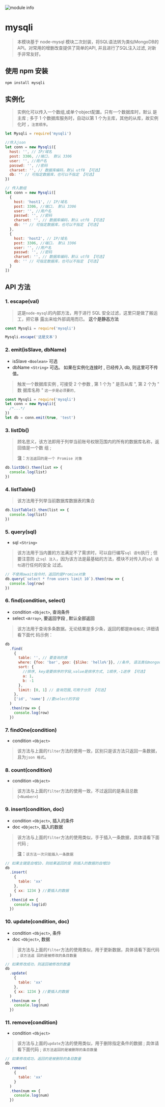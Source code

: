 ![module info](https://nodei.co/npm/mysqli.png?downloads=true&downloadRank=true&stars=true)

# mysqli

> 本模块基于 node-mysql 模块二次封装，将SQL语法转为类似MongoDB的API。对常用的增删改查提供了简单的API, 并且进行了SQL注入过滤, 对新手非常友好。

## 使用 npm 安装

```bash
npm install mysqli
```

## 实例化

> 实例化可以传入一个数组,或单个object配置。只有一个数据库时，默认
> 是主库 ; 多于 1 个数据库服务时，自动以第 1 个为主库，其他的从库，故实例化时
> ，`注意顺序`。

```javascript
let Mysqli = require('mysqli')

//传入json
let conn = new Mysqli({
  host: '', // IP/域名
  post: 3306, //端口， 默认 3306
  user: '', //用户名
  passwd: '', //密码
  charset: '', // 数据库编码，默认 utf8 【可选】
  db: '' // 可指定数据库，也可以不指定 【可选】
})

// 传入数组
let conn = new Mysqli([
  {
    host: 'host1', // IP/域名
    post: 3306, //端口， 默认 3306
    user: '', //用户名
    passwd: '', //密码
    charset: '', // 数据库编码，默认 utf8 【可选】
    db: '' // 可指定数据库，也可以不指定 【可选】
  },
  {
    host: 'host2', // IP/域名
    post: 3306, //端口， 默认 3306
    user: '', //用户名
    passwd: '', //密码
    charset: '', // 数据库编码，默认 utf8 【可选】
    db: '' // 可指定数据库，也可以不指定 【可选】
  }
])
```

## API 方法

### 1. escape(val)

> 这是`node-mysql`的内部方法，用于进行 SQL 安全过滤，这里只是做了搬运工，把它暴
> 露出来给外部调用而已。 **这个是静态方法**

```javascript
const Mysqli = require('mysqli')

Mysqli.escape('这是文本')
```

### 2. emit(isSlave, dbName)

* isSlave `<Boolean>` 可选
* dbName `<String>` 可选。 如果在实例化连接时 , 已经传入 db, 则这里可不传值。

> 触发一个数据库实例 , 可接受 2 个参数 , 第 1 个为 " 是否从库 ", 第 2 个为 " 数
> 据库名称 "
>  `这一步是必须要的, `
```javascript
const Mysqli = require('mysqli')
let conn = new Mysqli({
  /*...*/
})
let db = conn.emit(true, 'test')
```

### 3. listDb()

> 顾名思义，该方法即用于列举当前账号权限范围内的所有的数据库名称，返回值是一个数
> 组 ;
>
> **注：**`方法返回的是一个 Promise 对象`

```javascript
db.listDb().then(list => {
  console.log(list)
})
```

### 4. listTable()

> 该方法用于列举当前数据库数据表的集合

```javascript
db.listTable().then(list => {
  console.log(list)
})
```

### 5. query(sql)

* sql `<String>`

> 该方法用于当内置的方法满足不了需求时，可以自行编写`sql 语句`执行 ; 但要注意防
> 止`sql 注入`，因为该方法是最基础的方法，模块不对传入的`sql 语句`进行任何的安全
> 过滤。

```javascript
// 不使用await指令时，返回的是Promise对象
db.query(`select * from users limit 10`).then(row => {
  console.log(row)
})
```

### 6. find(condition, select)

* condition `<Object>`, 查询条件
* select `<Array>`, 要返回字段 , 默认全部返回

> 该方法用于查询多条数据。无论结果是多少条，返回的都是`数组格式`; 详细请看下面代
> 码示例：

```javascript
db
  .find(
    {
      table: '', // 要查询的表
      where: {foo: 'bar', goo: {$like: 'hello%'}}, //条件, 语法类似mongodb
      sort: {
        //排序, key是要排序的字段,value是排序方式, 1顺序,-1逆序 【可选】
        a: 1,
        b: -1
      },
      limit: [0, 1] // 查询范围,可用于分页 【可选】
    },
    ['id', 'name'] //要select的字段
  )
  .then(row => {
    console.log(row)
  })
```

### 7. findOne(condition)

* condition `<Object>`

> 该方法与上面的`filter`方法的使用一致，区别只是该方法只返回一条数据，且为`json
> 格式`。

### 8. count(condition)

* condition `<Object>`

> 该方法与上面的`filter`方法的使用一致，不过返回的是条目总数 (`<Number>`)

### 9. insert(condition, doc)

* condition `<Object>`, 插入的条件
* doc `<Object>`, 插入的数据

> 该方法与上面的`filter`方法的使用类似，手于插入一条数据，具体请看下面代码 ;
>
> **注：**`该方法一次只能插入一条数据`

```javascript
// 如果主键是自增ID，则结果返回的是 刚插入的数据的自增ID
db
  .insert(
    {
      table: 'xx'
    },
    { xx: 1234 } //要插入的数据
  )
  .then(id => {
    console.log(id)
  })
```

### 10. update(condition, doc)

* condition `<Object>`, 条件
* doc `<Object>`, 数据

> 该方法与上面的`filter`方法的使用类似，用于更新数据，具体请看下面代码 ; `该方法返
> 回的是被修改的条目数量`

```javascript
// 如果修改成功，则返回被修改的数量
db
  .update(
    {
      table: 'xx'
    },
    { xx: 1234 } //要插入的数据
  )
  .then(num => {
    console.log(num)
  })
```

### 11. remove(condition)

* condition `<Object>`

> 该方法与上面的`update`方法的使用类似，用于删除指定条件的数据 ; 具体请看下面代码
> ; `该方法返回的是被删除的条目数量`

```javascript
// 如果修改成功，返回的是被删除的条目数量
db
  .remove(
    {
      table: 'xx'
    }
  )
  .then(num => {
    console.log(num)
  })
```
